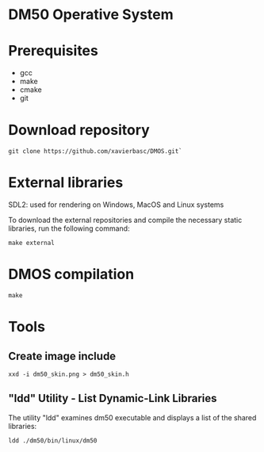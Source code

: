 # DM50 Operative System

# Prerequisites

- gcc
- make
- cmake
- git

# Download repository

```shell
git clone https://github.com/xavierbasc/DMOS.git`
```

# External libraries

SDL2: used for rendering on Windows, MacOS and Linux systems

To download the external repositories and compile the necessary static libraries, run the following command:

```shell
make external
```

# DMOS compilation

```shell
make
```


# Tools

## Create image include

```shell
xxd -i dm50_skin.png > dm50_skin.h
```


## "ldd" Utility - List Dynamic-Link Libraries

The utility "ldd" examines dm50 executable and displays a list of the shared libraries:

```shell
ldd ./dm50/bin/linux/dm50
```
